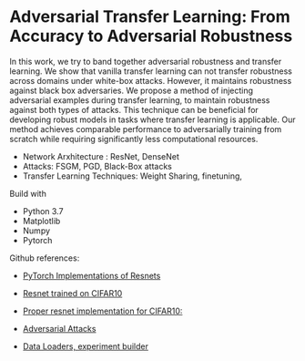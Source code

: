 #  Adversarial Transfer Learning: From Accuracy to Adversarial Robustness

In this work, we try to band together adversarial robustness and transfer learning. We show that vanilla transfer learning can not transfer robustness across domains under white-box attacks. However, it maintains robustness against black box adversaries. We propose a method of injecting adversarial examples during transfer learning, to maintain robustness against both types of attacks. This technique can be beneficial for developing robust models in tasks where transfer learning is applicable. Our method achieves comparable performance to adversarially training from scratch while requiring significantly less computational resources.

* Network Arxhitecture : ResNet, DenseNet
* Attacks: FSGM, PGD, Black-Box attacks
* Transfer Learning Techniques: Weight Sharing, finetuning, 





Build with

* Python 3.7
* Matplotlib
* Numpy
* Pytorch

Github references:

* [PyTorch Implementations of Resnets](https://github.com/pytorch/vision/blob/master/torchvision/models/resnet.py)

* [Resnet trained on CIFAR10](https://github.com/kuangliu/pytorch-cifar)

* [Proper resnet implementation for CIFAR10:](https://github.com/akamaster/pytorch_resnet_cifar10)

* [Adversarial Attacks]( https://github.com/wanglouis49/pytorch-adversarial_box/blob/master/mnist_adv_train.py?fbclid=IwAR33o24Orm2MBaIiErR-hxcr6sZX-XXcOtt72r-hTuo3nYBDdtx6Ng_raOM)

* [Data Loaders, experiment builder](https://github.com/CSTR-Edinburgh/mlpractical/tree/mlp2018-9/mlp_cluster_tutorial)

